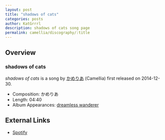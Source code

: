 ```yaml
---
layout: post
title: "shadows of cats"
categories: posts
author: KatGrrrl
description: shadows of cats song page
permalink: camellia/discography/:title
---
```


## Overview

### shadows of cats

*shadows of cats* is a song by [かめりあ](<{% link postsWiki/_posts/2023-12-10-camellia.md %}>) (Camellia) first released on 2014-12-30.

* Composition: かめりあ
* Length: 04:40
* Album Appearances: [dreamless wanderer](<{% link postsInclude/_posts/camellia/albums/dreamless-wanderer/2023-12-05-dreamless-wanderer.md %}>)

## External Links

* [Spotify](https://open.spotify.com/track/0uVF5mgoQe3NtuGsqIT57m?si=0e369ab415c546c3)

